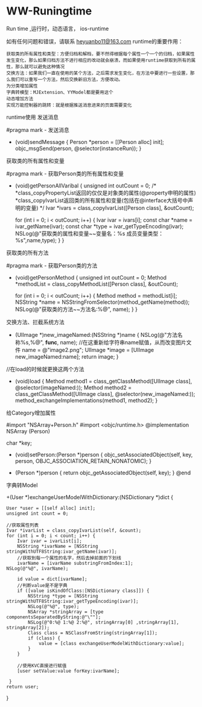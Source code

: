 # WW-Runingtime
Run time ,运行时，动态语言，
ios-runtime

如有任何问题和错误，请联系 heyuanbo11@163.com
runtime的重要作用：

    获取类的所有属性和类型：方便归档和解档，要不然得根据每个属性一个一个的归档，如果属性发生变化，那么如果归档方法不进行相应的改动就会崩溃，而如果使用runtime获取到所有的属性，那么就可以避免这种情况
    交换方法：如果我们一直在使用的某个方法，之后需求发生变化，在方法中要进行一些设置，那么我们可以重写一个方法，然后交换新旧方法，方便改动。
    为分类增加属性
    字典转模型：MJExtension、YYModel都是要用这个
    动态增加方法
    实现万能控制器的跳转：就是根据推送消息进来的页面需要变化

runtime使用
发送消息

#pragma mark - 发送消息
- (void)sendMessage {
    Person *person = [[Person alloc] init];
    objc_msgSend(person, @selector(instanceRun));
}

获取类的所有属性和变量

#pragma mark - 获取Person类的所有属性和变量
- (void)getPersonAllVaribal {
    unsigned int outCount = 0;
    /*
    *class_copyPropertyList返回的仅仅是对象类的属性(@property申明的属性)
    *class_copyIvarList返回类的所有属性和变量(包括在@interface大括号中声明的变量)
    */
    Ivar *ivars = class_copyIvarList([Person class], &outCount);

    for (int i = 0; i < outCount; i++) {
        Ivar ivar = ivars[i];
        const char *name = ivar_getName(ivar);
        const char *type = ivar_getTypeEncoding(ivar);
        NSLog(@"获取类的属性和变量~~变量名：%s 成员变量类型：%s",name,type);
    }
}

获取类的所有方法

#pragma mark - 获取Person类的方法
- (void)getPersonMethod {
    unsigned int outCount = 0;
    Method *methodList = class_copyMethodList([Person class], &outCount);

    for (int i = 0; i < outCount; i++) {
        Method method = methodList[i];
        NSString *name = NSStringFromSelector(method_getName(method));
        NSLog(@"获取类的方法~~方法名:%@", name);
    }
}

交换方法、拦截系统方法

+ (UIImage *)new_imageNamed:(NSString *)name {
    NSLog(@"方法名称%s,%@", __func__, name);
    //在这重新给字符串name赋值，从而改变图片文件
    name = @"image2.png";
    UIImage *image = [UIImage new_imageNamed:name];
    return image;
}

//在load的时候就更换这两个方法
+ (void)load {
    Method method1 = class_getClassMethod([UIImage class], @selector(imageNamed:));
    Method method2 = class_getClassMethod([UIImage class], @selector(new_imageNamed:));
    method_exchangeImplementations(method1, method2);
}

给Category增加属性

#import "NSArray+Person.h"
#import <objc/runtime.h>
@implementation NSArray (Person)

char *key;
- (void)setPerson:(Person *)person {
    objc_setAssociatedObject(self, key, person,     OBJC_ASSOCIATION_RETAIN_NONATOMIC);
}

- (Person *)person {
    return objc_getAssociatedObject(self, key);
}
@end

字典转Model

+(User *)exchangeUserModelWithDictionary:(NSDictionary *)dict {

    User *user = [[self alloc] init];
    unsigned int count = 0;

    //获取属性列表
    Ivar *ivarList = class_copyIvarList(self, &count);
    for (int i = 0; i < count; i++) {
        Ivar ivar = ivarList[i];
        NSString *ivarName = [NSString stringWithUTF8String:ivar_getName(ivar)];
        //获取到每一个属性的名字，然后去掉前面的下划线
        ivarName = [ivarName substringFromIndex:1];
    NSLog(@"%@", ivarName);

        id value = dict[ivarName];
        //判断value是不是字典
        if ([value isKindOfClass:[NSDictionary class]]) {
            NSString *type = [NSString stringWithUTF8String:ivar_getTypeEncoding(ivar)];
            NSLog(@"%@", type);
            NSArray *stringArray = [type componentsSeparatedByString:@"\""];
            NSLog(@"0:%@ 1:%@ 2:%@", stringArray[0] ,stringArray[1], stringArray[2]);
            Class class = NSClassFromString(stringArray[1]);
            if (class) {
                value = [class exchangeUserModelWithDictionary:value];
            }
        }

        //使用KVC直接进行赋值
        [user setValue:value forKey:ivarName];

     }
    return user;
}
